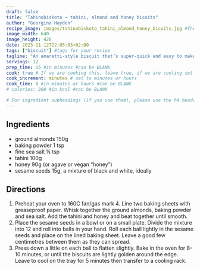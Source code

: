 ```yaml
---
draft: false
title: "Tahinobiskoto – tahini, almond and honey bicuits"
author: "Georgina Hayden"
recipe_image: images/tahinobiskoto_tahini_almond_honey_bicuits.jpg #The image for your recipe
image_width: 640
image_height: 428
date: 2023-11-12T22:05:03+02:00
tags: ["biscuit"] #tags for your recipe
tagline: "An amaretti-style biscuit that’s super-quick and easy to make"
servings: 12
prep_time: 15 #in minutes #can be BLANK
cook: true # If we are cooking this, leave true, if we are cooling set to false
cook_increment: minutes # set to minutes or hours
cook_time: 0 #in minutes or hours #can be BLANK
# calories: 300 #in kcal #can be BLANK

# For ingredient subheadings (if you use them), please use the h4 header.  For print view I have those elements targeted
---
```



## Ingredients

- ground almonds 150g
- baking powder 1 tsp
- fine sea salt ¼ tsp
- tahini 100g
- honey 90g (or agave or vegan “honey”)
- sesame seeds 15g, a mixture of black and white, ideally

## Directions

1. Preheat your oven to 160C fan/gas mark 4. Line two baking sheets with greaseproof paper. Whisk together the ground almonds, baking powder and sea salt. Add the tahini and honey and beat together until smooth.
2. Place the sesame seeds in a bowl or on a small plate. Divide the mixture into 12 and roll into balls in your hand. Roll each ball lightly in the sesame seeds and place on the lined baking sheet. Leave a good few centimetres between them as they can spread.
3. Press down a little on each ball to flatten slightly. Bake in the oven for 8-10 minutes, or until the biscuits are lightly golden around the edge. Leave to cool on the tray for 5 minutes then transfer to a cooling rack.
